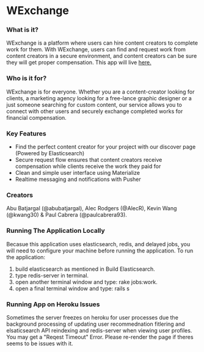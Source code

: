 # WExchange

### What is it?
WExchange is a platform where users can hire content creators to complete work for them. With WExchange, users can find and request work from content creators in a secure environment, and content creators can be sure they will get proper compensation. 
This app will live [here.](https://wexchange166.herokuapp.com/)

### Who is it for?
WExchange is for everyone. Whether you are a content-creator looking for clients, a marketing agency looking for a free-lance graphic designer or a just someone searching for custom content, our service allows you to connect with other users and securely exchange completed works for financial compensation.

### Key Features
* Find the perfect content creator for your project with our discover page (Powered by Elasticsearch)
* Secure request flow ensures that content creators receive compensation while clients receive the work they paid for
* Clean and simple user interface using Materialize
* Realtime messaging and notifications with Pusher

### Creators
Abu Batjargal (@abubatjargal), Alec Rodgers (@AlecR), Kevin Wang (@kwang30) & Paul Cabrera (@paulcabrera93).

### Running The Application Locally
Becasue this application uses elasticsearch, redis, and delayed jobs, you will need to configure your machine before running the application. To run the application:
1. build elasticsearch as mentioned in Build Elasticsearch.
2. type redis-server in terminal.
3. open another terminal window and type: rake jobs:work.
4. open a final terminal window and type: rails s

### Running App on Heroku Issues
Sometimes the server freezes on heroku for user processes due the background processing of updating user recommednation fitlering and elsaticsearch API reindexing and redis-server when viewing user profiles. You may get a "Reqest Timeout" Error. Please re-render the page if theres seems to be issues with it.
